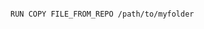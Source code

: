 <!-- usedin: [ _includes/_inlines/Deployment/common/build-grid/build-grid_envoironment-variables-in-buildgrid.md] -->

```

RUN COPY FILE_FROM_REPO /path/to/myfolder

```
